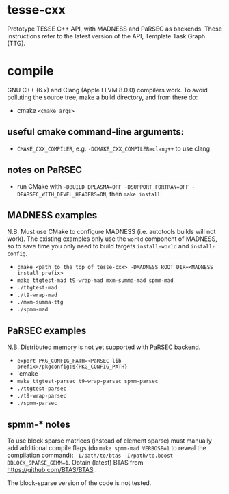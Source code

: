 # tesse-cxx
Prototype TESSE C++ API, with MADNESS and PaRSEC as backends. These instructions refer to the latest version of the API, Template Task Graph (TTG).

# compile
GNU C++ (6.x) and Clang (Apple LLVM 8.0.0) compilers work. To avoid polluting the source tree, make a build directory,
and from there do:
- cmake `<cmake args>`

## useful cmake command-line arguments:
- `CMAKE_CXX_COMPILER`, e.g. `-DCMAKE_CXX_COMPILER=clang++` to use clang

## notes on PaRSEC
- run CMake with `-DBUILD_DPLASMA=OFF -DSUPPORT_FORTRAN=OFF -DPARSEC_WITH_DEVEL_HEADERS=ON`, then `make install`

## MADNESS examples
N.B. Must use CMake to configure MADNESS (i.e. autotools builds will not work). The existing examples only use the `world` component of MADNESS, so to save time you only need to build targets `install-world` and `install-config`.
- `cmake <path to the top of tesse-cxx> -DMADNESS_ROOT_DIR=<MADNESS install prefix>`
- `make ttgtest-mad t9-wrap-mad mxm-summa-mad spmm-mad`
- `./ttgtest-mad`
- `./t9-wrap-mad`
- `./mxm-summa-ttg`
- `./spmm-mad`

## PaRSEC examples

N.B. Distributed memory is not yet supported with PaRSEC backend.

- `export PKG_CONFIG_PATH=<PaRSEC lib prefix>/pkgconfig:${PKG_CONFIG_PATH}`
- `cmake <path to the top of tesse-cxx>
- `make ttgtest-parsec t9-wrap-parsec spmm-parsec`
- `./ttgtest-parsec`
- `./t9-wrap-parsec`
- `./spmm-parsec`

## spmm-* notes
To use block sparse matrices (instead of element sparse) must manually add additional compile flags (do `make spmm-mad VERBOSE=1` to reveal the compilation command):
`-I/path/to/btas -I/path/to.boost -DBLOCK_SPARSE_GEMM=1`. Obtain (latest) BTAS from https://github.com/BTAS/BTAS .

The block-sparse version of the code is not tested.

